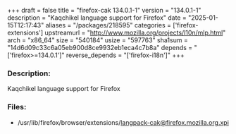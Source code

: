 +++
draft = false
title = "firefox-cak 134.0.1-1"
version = "134.0.1-1"
description = "Kaqchikel language support for Firefox"
date = "2025-01-15T12:17:43"
aliases = "/packages/218595"
categories = ['firefox-extensions']
upstreamurl = "http://www.mozilla.org/projects/l10n/mlp.html"
arch = "x86_64"
size = "540184"
usize = "597763"
sha1sum = "14d6d09c33c6a05eb900d8ce9932eb1eca4c7b8a"
depends = "['firefox>=134.0.1']"
reverse_depends = "['firefox-i18n']"
+++
### Description: 
Kaqchikel language support for Firefox

### Files: 
* /usr/lib/firefox/browser/extensions/langpack-cak@firefox.mozilla.org.xpi
